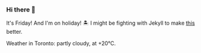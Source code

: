 ### Hi there :wave:

It's Friday! And I'm on holiday! :desert_island: I might be fighting with Jekyll to make [this](https://swissclubtoronto.ca) better.

Weather in Toronto: partly cloudy, at +20°C.
